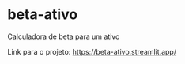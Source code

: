 # beta-ativo
Calculadora de beta para um ativo

Link para o projeto: https://beta-ativo.streamlit.app/
